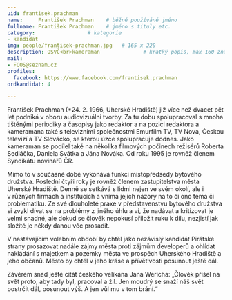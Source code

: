```yaml
---
uid: frantisek.prachman
name:     František Prachman  	# běžně používáné jméno
fullname: František Prachman  	# jméno s tituly etc.
category:                 # kategorie
- kandidat
img: people/frantisek-prachman.jpg   # 165 x 220
description: OSVČ<br>kameraman          	# kratký popis, max 160 znaků
mail:
- FOOS@seznam.cz
profiles:
  facebook: https://www.facebook.com/frantisek.prachman
ordkandidat: 4

---
```


František Prachman (*24. 2. 1966, Uherské Hradiště) již více než dvacet pět let podniká v oboru audiovizuální tvorby. Za tu dobu spolupracoval s mnoha tištěnými periodiky a časopisy jako redaktor a na pozici redaktora a kameramana také s televizními společnostmi Emurfilm TV, TV Nova, Českou televizí a TV Slovácko, se kterou úzce spolupracuje dodnes. Jako kameraman se podílel také na několika filmových počinech režisérů Roberta Sedláčka, Daniela Svátka a Jána Nováka. Od roku 1995 je rovněž členem Syndikátu novinářů ČR.

Mimo to v současné době vykonává funkci místopředsedy bytového družstva. Poslední čtyři roky je rovněž členem zastupitelstva města Uherské Hradiště.
Denně se setkává s lidmi nejen ve svém okolí, ale i v různých firmách a institucích a vnímá jejich názory na to či ono téma či problematiku. Ze své dlouholeté praxe v představenstvu bytového družstva si zvykl dívat se na problémy z jiného úhlu a ví, že nadávat a kritizovat je velmi snadné, ale dokud se člověk nepokusí přiložit ruku k dílu, nezjistí jak složité je někdy danou věc prosadit.

V nastávajícím volebním období by chtěl jako nezávislý kandidát Pirátské strany prosazovat nadále zájmy města proti zájmům developerů a ohlídat nakládání s majetkem a pozemky města ve prospěch Uherského Hradiště a jeho občanů. Město by chtěl v jeho kráse a přívětivosti posunout ještě dál.

Závěrem snad ještě citát českého velikána Jana Wericha: „Člověk přišel na svět proto, aby tady byl, pracoval a žil. Jen moudrý se snaží náš svět postrčit dál, posunout výš. A jen vůl mu v tom brání.“

